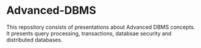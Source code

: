 # Advanced-DBMS
This repository consists of presentations about Advanced DBMS concepts. It presents query processing, transactions, databsae security and distributed databases.


